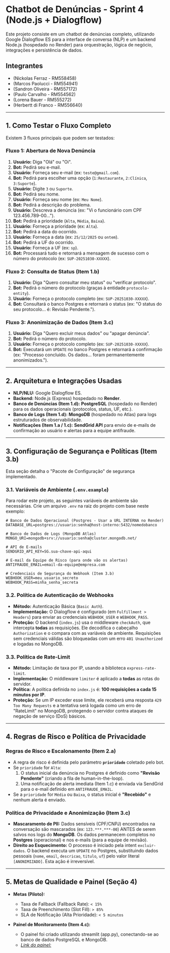# Chatbot de Denúncias - Sprint 4 (Node.js + Dialogflow)

Este projeto consiste em um chatbot de denúncias completo, utilizando Google Dialogflow ES para a interface de conversa (NLP) e um backend Node.js (hospedado no Render) para orquestração, lógica de negócio, integrações e persistência de dados.

## Integrantes

* (Nickolas Ferraz - RM558458)
* (Marcos Paolucci - RM554941)
* (Sandron Oliveira - RM557172)
* (Paulo Carvalho - RM554562)
* (Lorena Bauer - RM555272)
* (Herbertt di Franco - RM556640)

---

## 1. Como Testar o Fluxo Completo

Existem 3 fluxos principais que podem ser testados:

### Fluxo 1: Abertura de Nova Denúncia

1.  **Usuário:** Diga "Olá" ou "Oi".
2.  **Bot:** Pedirá seu e-mail.
3.  **Usuário:** Forneça seu e-mail (ex: `teste@gmail.com`).
4.  **Bot:** Pedirá para escolher uma opção (`1:Restaurante`, `2:Clínica`, `3:Suporte`).
5.  **Usuário:** Digite `3` ou `Suporte`.
6.  **Bot:** Pedirá seu nome.
7.  **Usuário:** Forneça seu nome (ex: `Meu Nome`).
8.  **Bot:** Pedirá a descrição do problema.
9.  **Usuário:** Descreva a denúncia (ex: "Vi o funcionário com CPF 123.456.789-00...").
10. **Bot:** Pedirá a prioridade (`Alta`, `Média`, `Baixa`).
11. **Usuário:** Forneça a prioridade (ex: `Alta`).
12. **Bot:** Pedirá a data do ocorrido.
13. **Usuário:** Forneça a data (ex: `25/12/2025` ou `ontem`).
14. **Bot:** Pedirá a UF do ocorrido.
15. **Usuário:** Forneça a UF (ex: `sp`).
16. **Bot:** Processará tudo e retornará a mensagem de sucesso com o número do protocolo (ex: `SUP-20251030-XXXXX`).

### Fluxo 2: Consulta de Status (Item 1.b)

1.  **Usuário:** Diga "Quero consultar meu status" ou "verificar protocolo".
2.  **Bot:** Pedirá o número do protocolo (graças à entidade `protocolo-entity`).
3.  **Usuário:** Forneça o protocolo completo (ex: `SUP-20251030-XXXXX`).
4.  **Bot:** Consultará o banco Postgres e retornará o status (ex: "O status do seu protocolo... é: Revisão Pendente.").

### Fluxo 3: Anonimização de Dados (Item 3.c)

1.  **Usuário:** Diga "Quero excluir meus dados" ou "apagar denúncia".
2.  **Bot:** Pedirá o número do protocolo.
3.  **Usuário:** Forneça o protocolo completo (ex: `SUP-20251030-XXXXX`).
4.  **Bot:** Executará um `UPDATE` no banco Postgres e retornará a confirmação (ex: "Processo concluído. Os dados... foram permanentemente anonimizados.").

---

## 2. Arquitetura e Integrações Usadas

* **NLP/NLU:** Google Dialogflow ES.
* **Backend:** Node.js (Express) hospedado no **Render**.
* **Banco de Denúncias (Item 1.d):** **PostgreSQL** (hospedado no Render) para os dados operacionais (protocolos, status, UF, etc.).
* **Banco de Logs (Item 1.d):** **MongoDB** (hospedado no Atlas) para logs estruturados de observabilidade.
* **Notificações (Item 1.a / 1.c):** **SendGrid API** para envio de e-mails de confirmação ao usuário e alertas para a equipe antifraude.

---

## 3. Configuração de Segurança e Políticas (Item 3.b)

Esta seção detalha o "Pacote de Configuração" de segurança implementado.

### 3.1. Variáveis de Ambiente (`.env.example`)
Para rodar este projeto, as seguintes variáveis de ambiente são necessárias. Crie um arquivo `.env` na raiz do projeto com base neste exemplo:

```.env
# Banco de Dados Operacional (Postgres - Usar a URL INTERNA no Render)
DATABASE_URL=postgres://usuario:senha@host-interno:5432/nomedobanco

# Banco de Dados de Logs (MongoDB Atlas)
MONGO_URI=mongodb+srv://usuario:senha@cluster.mongodb.net/

# API de E-mails
SENDGRID_API_KEY=SG.sua-chave-api-aqui

# E-mail da Equipe de Risco (para onde vão os alertas)
ANTIFRAUDE_EMAIL=email-da-equipe@empresa.com

# Credenciais de Segurança do Webhook (Item 3.b)
WEBHOOK_USER=meu_usuario_secreto
WEBHOOK_PASS=minha_senha_secreta
```

### 3.2. Política de Autenticação de Webhooks
* **Método:** Autenticação Básica (`Basic Auth`).
* **Implementação:** O Dialogflow é configurado (em `Fulfillment > Headers`) para enviar as credenciais `WEBHOOK_USER` e `WEBHOOK_PASS`.
* **Proteção:** O backend (`index.js`) usa o middleware `checkAuth`, que intercepta **todas** as requisições. Ele decodifica o cabeçalho `Authorization` e o compara com as variáveis de ambiente. Requisições sem credenciais válidas são bloqueadas com um erro `401 Unauthorized` e logadas no MongoDB.

### 3.3. Política de Rate-Limit
* **Método:** Limitação de taxa por IP, usando a biblioteca `express-rate-limit`.
* **Implementação:** O middleware `limiter` é aplicado a **todas** as rotas do servidor.
* **Política:** A política definida no `index.js` é: **100 requisições a cada 15 minutos por IP**.
* **Proteção:** Se um IP exceder esse limite, ele receberá uma resposta `429 Too Many Requests` e a tentativa será logada como um erro de "RateLimit" no MongoDB, protegendo o servidor contra ataques de negação de serviço (DoS) básicos.

---

## 4. Regras de Risco e Política de Privacidade

### Regras de Risco e Escalonamento (Item 2.a)

* A regra de risco é definida pelo parâmetro **`prioridade`** coletado pelo bot.
* Se `prioridade` for `Alta`:
    1.  O status inicial da denúncia no Postgres é definido como **"Revisão Pendente"** (criando a fila de human-in-the-loop).
    2.  Uma notificação de alerta imediata (Item 1.c) é enviada via SendGrid para o e-mail definido em `ANTIFRAUDE_EMAIL`.
* Se a `prioridade` for `Média` ou `Baixa`, o status inicial é **"Recebido"** e nenhum alerta é enviado.

### Política de Privacidade e Anonimização (Item 3.c)

* **Mascaramento de PII:** Dados sensíveis (CPF/CNPJ) encontrados na conversação são mascarados (ex: `123.***.***-00`) ANTES de serem salvos nos logs do **MongoDB**. Os dados permanecem completos no **Postgres** (operacional) e nos e-mails (para a equipe de revisão).
* **Direito ao Esquecimento:** O processo é iniciado pela intent `excluir-dados`. O backend executa um `UPDATE` no Postgres, substituindo dados pessoais (`nome`, `email`, `descricao`, `titulo`, `uf`) pelo valor literal `[ANONIMIZADO]`. Esta ação é irreversível.

---

## 5. Metas de Qualidade e Painel (Seção 4)

* **Metas (Piloto):**
    * Taxa de Fallback (Fallback Rate): `< 15%`
    * Taxa de Preenchimento (Slot Fill): `> 85%`
    * SLA de Notificação (Alta Prioridade): `< 5 minutos`

* **Painel de Monitoramento (Item 4.c):**
    * O painel foi criado utilizando streamlit (app.py), conectando-se ao banco de dados PostgreSQL e MongoDB.
    * *[Link do painel:](https://dialog-flow-webhook.streamlit.app/)*
      
